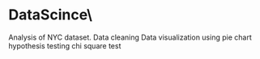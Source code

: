 # DataScince\
Analysis of NYC dataset.
Data cleaning
Data visualization using pie chart
hypothesis testing 
chi square test
